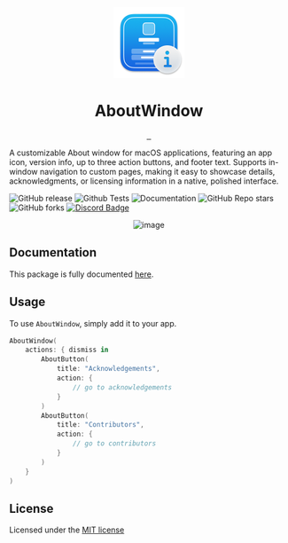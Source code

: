 <p align="center">
  <img src="https://github.com/CodeEditApp/AboutWindow/blob/main/.github/AboutWindow-Icon-128@2x.png?raw=true" height="128">
  <h1 align="center">AboutWindow</h1>
</p>

<p align="center">
  <a aria-label="Follow CodeEdit on X" href="https://x.com/CodeEditApp" target="_blank">
    <img alt="" src="https://img.shields.io/badge/Follow%20@CodeEditApp-black.svg?style=for-the-badge&logo=X">
  </a>
  <a aria-label="Join the community on Discord" href="https://discord.gg/vChUXVf9Em" target="_blank">
    <img alt="" src="https://img.shields.io/badge/Join%20the%20community-black.svg?style=for-the-badge&logo=Discord">
  </a>
  <a aria-label="Read the Documentation" href="https://codeeditapp.github.io/AboutWindow/documentation/aboutwindow/" target="_blank">
    <img alt="" src="https://img.shields.io/badge/Documentation-black.svg?style=for-the-badge&logo=readthedocs&logoColor=blue">
  </a>
</p>

A customizable About window for macOS applications, featuring an app icon, version info, up to three action buttons, and footer text. Supports in-window navigation to custom pages, making it easy to showcase details, acknowledgments, or licensing information in a native, polished interface.

![GitHub release](https://img.shields.io/github/v/release/CodeEditApp/AboutWindow?color=orange&label=latest%20release&sort=semver&style=flat-square)
![Github Tests](https://img.shields.io/github/actions/workflow/status/CodeEditApp/AboutWindow/tests.yml?branch=main&label=tests&style=flat-square)
![Documentation](https://img.shields.io/github/actions/workflow/status/CodeEditApp/AboutWindow/build-documentation.yml?branch=main&label=docs&style=flat-square)
![GitHub Repo stars](https://img.shields.io/github/stars/CodeEditApp/AboutWindow?style=flat-square)
![GitHub forks](https://img.shields.io/github/forks/CodeEditApp/AboutWindow?style=flat-square)
[![Discord Badge](https://img.shields.io/discord/951544472238444645?color=5865F2&label=Discord&logo=discord&logoColor=white&style=flat-square)](https://discord.gg/vChUXVf9Em)

<p align="center">
  <img width="830" alt="image" src="https://github.com/user-attachments/assets/de69c6dc-7615-4c9c-a422-5592f5beec94" />
</p>

## Documentation

This package is fully documented [here](https://codeeditapp.github.io/AboutWindow/documentation/aboutwindow/).

## Usage

To use `AboutWindow`, simply add it to your app.

```swift
AboutWindow(
    actions: { dismiss in
        AboutButton(
            title: "Acknowledgements",
            action: {
                // go to acknowledgements
            }
        )
        AboutButton(
            title: "Contributors",
            action: {
                // go to contributors
            }
        )
    }
)
```

## License

Licensed under the [MIT license](https://github.com/CodeEditApp/AboutWindow/blob/main/LICENSE.md)
